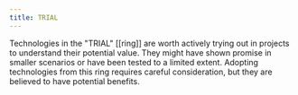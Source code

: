 ```yaml
---
title: TRIAL
---
```

Technologies in the "TRIAL" [[ring]] are worth actively trying out in projects to understand their potential value. They might have shown promise in smaller scenarios or have been tested to a limited extent. Adopting technologies from this ring requires careful consideration, but they are believed to have potential benefits.